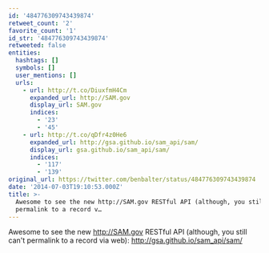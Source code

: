 ```yaml
---
id: '484776309743439874'
retweet_count: '2'
favorite_count: '1'
id_str: '484776309743439874'
retweeted: false
entities:
  hashtags: []
  symbols: []
  user_mentions: []
  urls:
    - url: http://t.co/DiuxfmH4Cm
      expanded_url: http://SAM.gov
      display_url: SAM.gov
      indices:
        - '23'
        - '45'
    - url: http://t.co/qDfr4z0He6
      expanded_url: http://gsa.github.io/sam_api/sam/
      display_url: gsa.github.io/sam_api/sam/
      indices:
        - '117'
        - '139'
original_url: https://twitter.com/benbalter/status/484776309743439874
date: '2014-07-03T19:10:53.000Z'
title: >-
  Awesome to see the new http://SAM.gov RESTful API (although, you still can't
  permalink to a record v…
---
```


Awesome to see the new http://SAM.gov RESTful API (although, you still can't permalink to a record via web): http://gsa.github.io/sam_api/sam/
